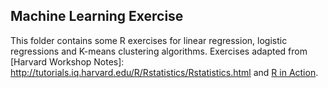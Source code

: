 ## Machine Learning Exercise

This folder contains some R exercises for linear regression, logistic regressions and K-means clustering algorithms. Exercises adapted from [Harvard Workshop Notes]: http://tutorials.iq.harvard.edu/R/Rstatistics/Rstatistics.html and [R in Action](https://www.r-bloggers.com/k-means-clustering-from-r-in-action/).

